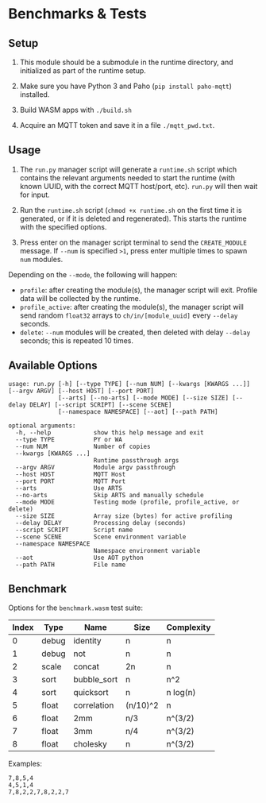 # Benchmarks & Tests

## Setup

1. This module should be a submodule in the runtime directory, and initialized as part of the runtime setup.

2. Make sure you have Python 3 and Paho (```pip install paho-mqtt```) installed.

3. Build WASM apps with ```./build.sh```

4. Acquire an MQTT token and save it in a file ```./mqtt_pwd.txt```.

## Usage

1. The ```run.py``` manager script will generate a ```runtime.sh``` script which contains the relevant arguments needed to start the runtime (with known UUID, with the correct MQTT host/port, etc). ```run.py``` will then wait for input.

2. Run the ```runtime.sh``` script (```chmod +x runtime.sh``` on the first time it is generated, or if it is deleted and regenerated). This starts the runtime with the specified options.

3. Press enter on the manager script terminal to send the ```CREATE_MODULE``` message. If ```--num``` is specified ```>1```, press enter multiple times to spawn ```num``` modules.

Depending on the ```--mode```, the following will happen:
- ```profile```: after creating the module(s), the manager script will exit. Profile data will be collected by the runtime.
- ```profile_active```: after creating the module(s), the manager script will send random ```float32``` arrays to ```ch/in/[module_uuid]``` every ```--delay``` seconds.
- ```delete```: ```--num``` modules will be created, then deleted with delay ```--delay``` seconds; this is repeated 10 times.

## Available Options

```
usage: run.py [-h] [--type TYPE] [--num NUM] [--kwargs [KWARGS ...]] [--argv ARGV] [--host HOST] [--port PORT]
              [--arts] [--no-arts] [--mode MODE] [--size SIZE] [--delay DELAY] [--script SCRIPT] [--scene SCENE]
              [--namespace NAMESPACE] [--aot] [--path PATH]

optional arguments:
  -h, --help            show this help message and exit
  --type TYPE           PY or WA
  --num NUM             Number of copies
  --kwargs [KWARGS ...]
                        Runtime passthrough args
  --argv ARGV           Module argv passthrough
  --host HOST           MQTT Host
  --port PORT           MQTT Port
  --arts                Use ARTS
  --no-arts             Skip ARTS and manually schedule
  --mode MODE           Testing mode (profile, profile_active, or delete)
  --size SIZE           Array size (bytes) for active profiling
  --delay DELAY         Processing delay (seconds)
  --script SCRIPT       Script name
  --scene SCENE         Scene environment variable
  --namespace NAMESPACE
                        Namespace environment variable
  --aot                 Use AOT python
  --path PATH           File name
```

## Benchmark

Options for the ```benchmark.wasm``` test suite:

| Index | Type | Name | Size | Complexity |
| --- | --- | --- | --- | --- |
| 0 | debug | identity | n | n |
| 1 | debug | not | n | n |
| 2 | scale | concat | 2n | n |
| 3 | sort | bubble_sort | n | n^2 |
| 4 | sort | quicksort | n | n log(n) |
| 5 | float | correlation | (n/10)^2 | n |
| 6 | float | 2mm | n/3 | n^(3/2) |
| 7 | float | 3mm | n/4 | n^(3/2) |
| 8 | float | cholesky | n | n^(3/2)

Examples:
```
7,8,5,4
4,5,1,4
7,8,2,2,7,8,2,2,7
```
